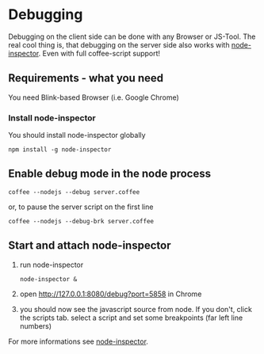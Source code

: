 # Debugging

Debugging on the client side can be done with any Browser or JS-Tool. The real cool thing is, that debugging on the server side also works with [node-inspector](https://github.com/node-inspector/node-inspector). Even with full coffee-script support!

## Requirements - what you need

You need Blink-based Browser (i.e. Google Chrome)

### Install node-inspector

You should install node-inspector globally

    npm install -g node-inspector 


## Enable debug mode in the node process

    coffee --nodejs --debug server.coffee

or, to pause the server script on the first line

    coffee --nodejs --debug-brk server.coffee

## Start and attach node-inspector

1.  run node-inspector

        node-inspector &

2.  open http://127.0.0.1:8080/debug?port=5858 in Chrome

3.  you should now see the javascript source from node. If you don't, click the scripts tab. select a script and set some breakpoints (far left line numbers)


For more informations see [node-inspector](https://github.com/node-inspector/node-inspector).